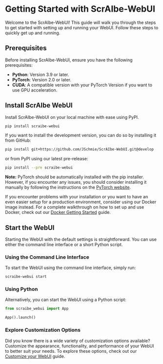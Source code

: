 # Getting Started with ScrAIbe-WebUI

Welcome to the ScrAIbe-WebUI! This guide will walk you through the steps to get started with setting up and running your WebUI. Follow these steps to quickly get up and running.

## Prerequisites

Before installing ScrAIbe-WebUI, ensure you have the following prerequisites:

- **Python**: Version 3.9 or later.
- **PyTorch**: Version 2.0 or later.
- **CUDA**: A compatible version with your PyTorch Version if you want to use GPU acceleration.

## Install ScrAIbe WebUI

Install ScrAIbe-WebUI on your local machine with ease using PyPI.

```bash
pip install scraibe-webui
```

If you want to install the development version, you can do so by installing it from GitHub:

```bash
pip install git+https://github.com/JSchmie/ScrAIbe-WebUI.git@develop
```

or from PyPI using our latest pre-release:

```bash
pip install --pre scraibe-webui
```

**Note:** PyTorch should be automatically installed with the pip installer. However, if you encounter any issues, you should consider installing it manually by following the instructions on the [PyTorch website](https://pytorch.org/get-started/locally/).

If you encounter problems with your installation or you want to have an even easier setup for a production environment, consider using our Docker image instead. For a complete walkthrough on how to set up and use Docker, check out our [Docker Getting Started](GETTING_STARTED_DOCKER.md) guide.

## Start the WebUI

Starting the WebUI with the default settings is straightforward. You can use either the command line interface or a short Python script.

### Using the Command Line Interface

To start the WebUI using the command line interface, simply run:

```bash
scraibe-webui start
```

### Using Python

Alternatively, you can start the WebUI using a Python script:

```python
from scraibe_webui import App 

App().launch()
```

### Explore Customization Options

Did you know there is a wide variety of customization options available? Customize the appearance, functionality, and performance of your WebUI to better suit your needs. To explore these options, check out our [Customize your WebUI](Customize.md) guide.
